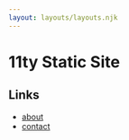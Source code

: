 ```yaml
---
layout: layouts/layouts.njk
---
```

# 11ty Static Site

## Links
* [about](./about/)
* [contact](./contact/)
